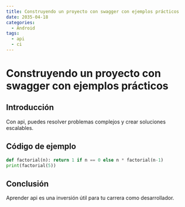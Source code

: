 ```yaml
---
title: Construyendo un proyecto con swagger con ejemplos prácticos
date: 2035-04-18
categories:
  - Android
tags:
  - api
  - ci
---
```


# Construyendo un proyecto con swagger con ejemplos prácticos

## Introducción

Con api, puedes resolver problemas complejos y crear soluciones escalables.

## Código de ejemplo

```python
def factorial(n): return 1 if n == 0 else n * factorial(n-1)
print(factorial(5))
```

## Conclusión

Aprender api es una inversión útil para tu carrera como desarrollador.